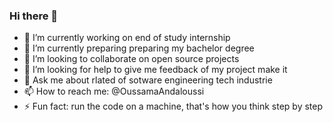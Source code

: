 ### Hi there 👋

- 🔭 I’m currently working on end of study internship
- 🌱 I’m currently preparing preparing my bachelor degree
- 👯 I’m looking to collaborate on open source projects
- 🤔 I’m looking for help to give me feedback of my project make it
- 💬 Ask me about rlated of sotware engineering tech industrie
- 📫 How to reach me: @OussamaAndaloussi
- ⚡ Fun fact: run the code on a machine, that's how you think step by step
